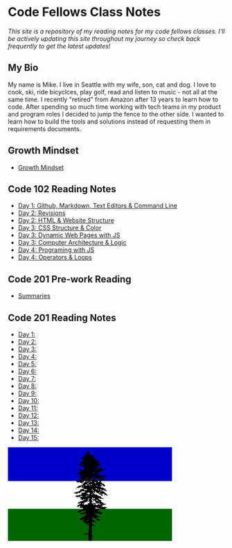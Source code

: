 
# Code Fellows Class Notes

*This site is a repository of my reading notes for my code fellows classes. I'll be actively updating this site throughout my journey so check back frequently to get the latest updates!*

## My Bio

My name is Mike. I live in Seattle with my wife, son, cat and dog. I love to cook, ski, ride bicyclces, play golf, read and listen to music - not all at the same time. I recently "retired" from Amazon after 13 years to learn how to code. After spending so much time working with tech teams in my product and program roles I decided to jump the fence to the other side. I wanted to learn how to build the tools and solutions instead of requesting them in requirements documents.  

## Growth Mindset 

- [Growth Mindset](growthmindset.md)

## Code 102 Reading Notes

- [Day 1: Github, Markdown, Text Editors & Command Line](Day1Notes.md)
- [Day 2: Revisions](revisions.md)
- [Day 2: HTML & Website Structure](how_to_html.md)
- [Day 3: CSS Structure & Color](CSS_notes.md)
- [Day 3: Dynamic Web Pages with JS](js_intro.md)
- [Day 3: Computer Architecture & Logic](architecture.md)
- [Day 4: Programing with JS](prog-js.md)
- [Day 4: Operators & Loops](operators-loops.md)

## Code 201 Pre-work Reading

- [Summaries](class-01.md)

## Code 201 Reading Notes

- [Day 1:](class-01.md)
- [Day 2:](class-02.md)
- [Day 3:](class-03.md)
- [Day 4:](class-04.md)
- [Day 5:](class-05.md)
- [Day 6:](class-06.md)
- [Day 7:](class-07.md)
- [Day 8: ]()
- [Day 9: ]()
- [Day 10:]()
- [Day 11: ]()
- [Day 12: ]()
- [Day 13: ]()
- [Day 14: ]()
- [Day 15: ]()

![Cascadia Flag](us}cas6.gif)
